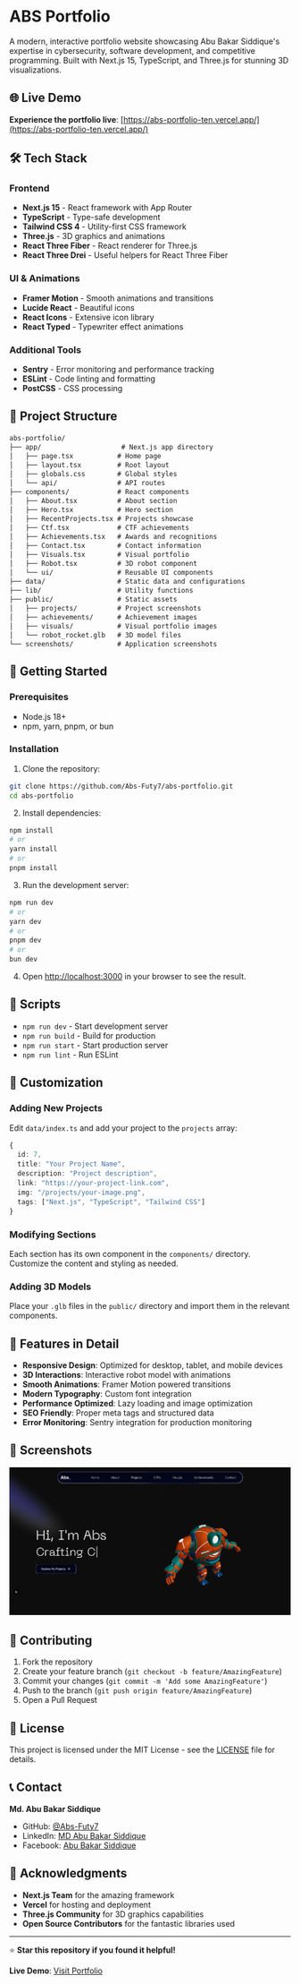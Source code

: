 # ABS Portfolio

A modern, interactive portfolio website showcasing Abu Bakar Siddique's expertise in cybersecurity, software development, and competitive programming. Built with Next.js 15, TypeScript, and Three.js for stunning 3D visualizations.

## 🌐 Live Demo

**Experience the portfolio live**: [https://abs-portfolio-ten.vercel.app/](https://abs-portfolio-ten.vercel.app/)



## 🛠️ Tech Stack

### Frontend
- **Next.js 15** - React framework with App Router
- **TypeScript** - Type-safe development
- **Tailwind CSS 4** - Utility-first CSS framework
- **Three.js** - 3D graphics and animations
- **React Three Fiber** - React renderer for Three.js
- **React Three Drei** - Useful helpers for React Three Fiber

### UI & Animations
- **Framer Motion** - Smooth animations and transitions
- **Lucide React** - Beautiful icons
- **React Icons** - Extensive icon library
- **React Typed** - Typewriter effect animations

### Additional Tools
- **Sentry** - Error monitoring and performance tracking
- **ESLint** - Code linting and formatting
- **PostCSS** - CSS processing

## 📁 Project Structure

```
abs-portfolio/
├── app/                    # Next.js app directory
│   ├── page.tsx           # Home page
│   ├── layout.tsx         # Root layout
│   ├── globals.css        # Global styles
│   └── api/               # API routes
├── components/            # React components
│   ├── About.tsx          # About section
│   ├── Hero.tsx           # Hero section
│   ├── RecentProjects.tsx # Projects showcase
│   ├── Ctf.tsx            # CTF achievements
│   ├── Achievements.tsx   # Awards and recognitions
│   ├── Contact.tsx        # Contact information
│   ├── Visuals.tsx        # Visual portfolio
│   ├── Robot.tsx          # 3D robot component
│   └── ui/                # Reusable UI components
├── data/                  # Static data and configurations
├── lib/                   # Utility functions
├── public/                # Static assets
│   ├── projects/          # Project screenshots
│   ├── achievements/      # Achievement images
│   ├── visuals/           # Visual portfolio images
│   └── robot_rocket.glb   # 3D model files
└── screenshots/           # Application screenshots
```

## 🚀 Getting Started

### Prerequisites
- Node.js 18+ 
- npm, yarn, pnpm, or bun

### Installation

1. Clone the repository:
```bash
git clone https://github.com/Abs-Futy7/abs-portfolio.git
cd abs-portfolio
```

2. Install dependencies:
```bash
npm install
# or
yarn install
# or
pnpm install
```

3. Run the development server:
```bash
npm run dev
# or
yarn dev
# or
pnpm dev
# or
bun dev
```

4. Open [http://localhost:3000](http://localhost:3000) in your browser to see the result.

## 📱 Scripts

- `npm run dev` - Start development server
- `npm run build` - Build for production
- `npm run start` - Start production server
- `npm run lint` - Run ESLint

## 🎨 Customization

### Adding New Projects
Edit `data/index.ts` and add your project to the `projects` array:

```typescript
{
  id: 7,
  title: "Your Project Name",
  description: "Project description",
  link: "https://your-project-link.com",
  img: "/projects/your-image.png",
  tags: ["Next.js", "TypeScript", "Tailwind CSS"]
}
```

### Modifying Sections
Each section has its own component in the `components/` directory. Customize the content and styling as needed.

### Adding 3D Models
Place your `.glb` files in the `public/` directory and import them in the relevant components.

## 🌟 Features in Detail

- **Responsive Design**: Optimized for desktop, tablet, and mobile devices
- **3D Interactions**: Interactive robot model with animations
- **Smooth Animations**: Framer Motion powered transitions
- **Modern Typography**: Custom font integration
- **Performance Optimized**: Lazy loading and image optimization
- **SEO Friendly**: Proper meta tags and structured data
- **Error Monitoring**: Sentry integration for production monitoring

## 📸 Screenshots

![Portfolio Screenshot](screenshots/image.png)

## 🤝 Contributing

1. Fork the repository
2. Create your feature branch (`git checkout -b feature/AmazingFeature`)
3. Commit your changes (`git commit -m 'Add some AmazingFeature'`)
4. Push to the branch (`git push origin feature/AmazingFeature`)
5. Open a Pull Request

## 📄 License

This project is licensed under the MIT License - see the [LICENSE](LICENSE) file for details.

## 📞 Contact

**Md. Abu Bakar Siddique**
- GitHub: [@Abs-Futy7](https://github.com/Abs-Futy7)
- LinkedIn: [MD Abu Bakar Siddique](https://www.linkedin.com/in/md-abu-bakar-siddique-59b881237/)
- Facebook: [Abu Bakar Siddique](https://fb.com/abu%20bakar%20siddique%20(abs))

## 🙏 Acknowledgments

- **Next.js Team** for the amazing framework
- **Vercel** for hosting and deployment
- **Three.js Community** for 3D graphics capabilities
- **Open Source Contributors** for the fantastic libraries used

---

⭐ **Star this repository if you found it helpful!**

**Live Demo**: [Visit Portfolio](https://abs-portfolio-ten.vercel.app/)
